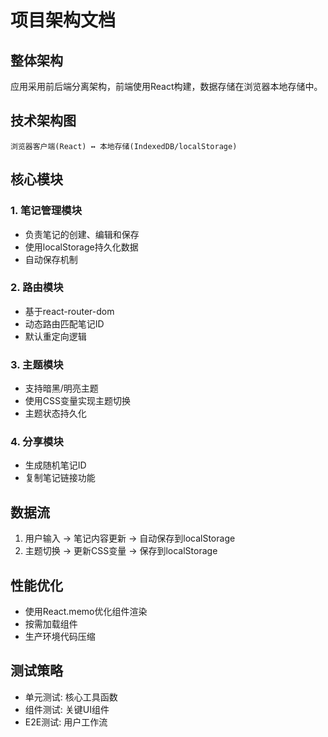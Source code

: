 # 项目架构文档

## 整体架构
应用采用前后端分离架构，前端使用React构建，数据存储在浏览器本地存储中。

## 技术架构图
```
浏览器客户端(React) ↔ 本地存储(IndexedDB/localStorage)
```

## 核心模块

### 1. 笔记管理模块
- 负责笔记的创建、编辑和保存
- 使用localStorage持久化数据
- 自动保存机制

### 2. 路由模块
- 基于react-router-dom
- 动态路由匹配笔记ID
- 默认重定向逻辑

### 3. 主题模块
- 支持暗黑/明亮主题
- 使用CSS变量实现主题切换
- 主题状态持久化

### 4. 分享模块
- 生成随机笔记ID
- 复制笔记链接功能

## 数据流
1. 用户输入 → 笔记内容更新 → 自动保存到localStorage
2. 主题切换 → 更新CSS变量 → 保存到localStorage

## 性能优化
- 使用React.memo优化组件渲染
- 按需加载组件
- 生产环境代码压缩

## 测试策略
- 单元测试: 核心工具函数
- 组件测试: 关键UI组件
- E2E测试: 用户工作流
